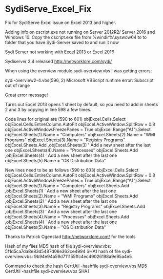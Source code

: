 # SydiServe_Excel_Fix
Fix for SydiServe Excel issue on Excel 2013 and higher.

Adding info on cscript.exe not running on Server 2012R2/ Server 2016 and Windows 10.
Copy the cscript.exe file from %windir%\syswow64 to to folder that you have Sydi-Server saved to and run it now

Sydi Server not working with Excel 2013 or Excel 2016
 
Sydiserver 2.4 released http://networklore.com/sydi/

When using the overview module sydi-overview.vbs I was getting errors;

sydi-overview2-4.vbs(596, 2) Microsoft VBScript runtime error: Subscript out of range

Great error message!

Turns out Excel 2013 opens 1 sheet by default, so you need to add in sheets 2 and 3 by copying in line 598 a few times.

Code lines for original are (590 to 601)
objExcel.Cells.Select
    objExcel.Cells.EntireColumn.AutoFit 
    objExcel.ActiveWindow.SplitRow = 0.8
    objExcel.ActiveWindow.FreezePanes = True
objExcel.Range("A1").Select
objExcel.Sheets(1).Name = "Computers"
objExcel.Sheets(2).Name = "WMI Programs"
objExcel.Sheets(3).Name = "Registry Programs"
objExcel.Sheets.Add ,objExcel.Sheets(3) ' Add a new sheet after the last one
objExcel.Sheets(4).Name = "Processes"
objExcel.Sheets.Add ,objExcel.Sheets(4) ' Add a new sheet after the last one
objExcel.Sheets(5).Name = "OS Distribution Data"

New lines need to be as follows (590 to 603)
objExcel.Cells.Select
    objExcel.Cells.EntireColumn.AutoFit 
    objExcel.ActiveWindow.SplitRow = 0.8
    objExcel.ActiveWindow.FreezePanes = True
objExcel.Range("A1").Select
objExcel.Sheets(1).Name = "Computers"
objExcel.Sheets.Add ,objExcel.Sheets(1) ' Add a new sheet after the last one
objExcel.Sheets(2).Name = "WMI Programs"
objExcel.Sheets.Add ,objExcel.Sheets(2) ' Add a new sheet after the last one
objExcel.Sheets(3).Name = "Registry Programs"
objExcel.Sheets.Add ,objExcel.Sheets(3) ' Add a new sheet after the last one
objExcel.Sheets(4).Name = "Processes"
objExcel.Sheets.Add ,objExcel.Sheets(4) ' Add a new sheet after the last one
objExcel.Sheets(5).Name = "OS Distribution Data"﻿

Thanks to Patrick Ogenstad  http://networklore.com/ for the tools

Hash of my files
MD5 hash of file sydi-overview.vbs:
5f1d5ca7da8e83d5487d08e362ce4994
SHA1 hash of file sydi-overview.vbs:
9b94e94a59d711155ffc4ec49026198a9e95a4e5

Command to check the hash
CertUtil -hashfile sydi-overview.vbs MD5
CertUtil -hashfile sydi-overview.vbs SHA1

